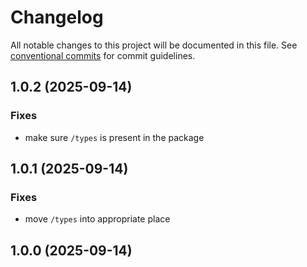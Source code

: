 # Changelog

All notable changes to this project will be documented in this file. See [conventional commits](https://www.conventionalcommits.org/) for commit guidelines.

## 1.0.2 (2025-09-14)

### Fixes

- make sure `/types` is present in the package

## 1.0.1 (2025-09-14)

### Fixes

- move `/types` into appropriate place

## 1.0.0 (2025-09-14)
